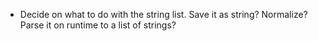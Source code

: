 - Decide on what to do with the string list. Save it as string? Normalize? Parse it on runtime to a list of strings?
